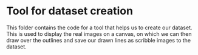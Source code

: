 # Tool for dataset creation
This folder contains the code for a tool that helps us to create our dataset. This is used to display the real images on a canvas, on which we can then draw over the outlines and save our drawn lines as scribble images to the dataset.